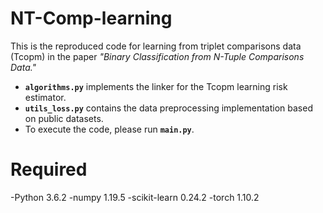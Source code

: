 # NT-Comp-learning
This is the reproduced code for learning from triplet comparisons data (Tcopm) in the paper *"Binary Classification from N-Tuple Comparisons Data."*  

- **`algorithms.py`** implements the linker for the Tcopm learning risk estimator.  
- **`utils_loss.py`** contains the data preprocessing implementation based on public datasets.  
- To execute the code, please run **`main.py`**.

# Required
-Python 3.6.2
-numpy   1.19.5
-scikit-learn   0.24.2
-torch   1.10.2
